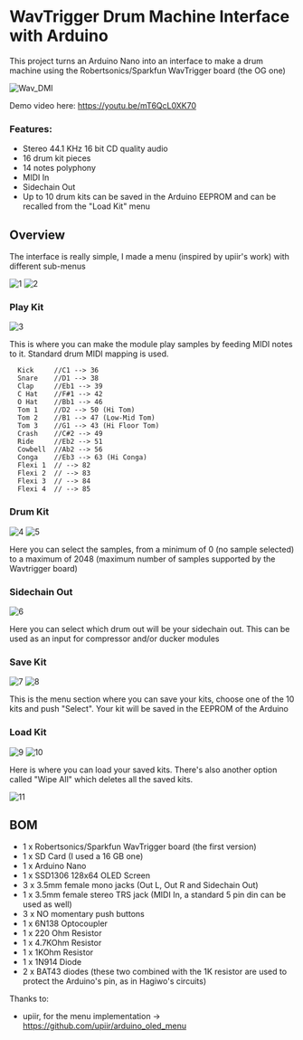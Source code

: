 # WavTrigger Drum Machine Interface with Arduino
This project turns an Arduino Nano into an interface to make a drum machine using the Robertsonics/Sparkfun WavTrigger board (the OG one)

![Wav_DMI](https://github.com/mexbeb/wavtrigger-dmi/assets/74735686/cac4b671-b62f-4e09-94f0-0c97a3f3e7d3)

Demo video here: https://youtu.be/mT6QcL0XK70

### Features:
- Stereo 44.1 KHz 16 bit CD quality audio
- 16 drum kit pieces
- 14 notes polyphony
- MIDI In 
- Sidechain Out
- Up to 10 drum kits can be saved in the Arduino EEPROM and can be recalled from the "Load Kit" menu

## Overview

The interface is really simple, I made a menu (inspired by upiir's work) with different sub-menus

![1](https://github.com/mexbeb/wavtrigger-dmi/assets/74735686/43dc5a1d-29b4-4484-9105-4034e073bfdb)
![2](https://github.com/mexbeb/wavtrigger-dmi/assets/74735686/c74dcdf4-4c33-4803-93ab-7647fb2b753b)

### **Play Kit**

![3](https://github.com/mexbeb/wavtrigger-dmi/assets/74735686/211c1f20-2ee7-469a-95f4-d464966da3e1)

This is where you can make the module play samples by feeding MIDI notes to it.
Standard drum MIDI mapping is used.
```
  Kick     //C1 --> 36
  Snare    //D1 --> 38
  Clap     //Eb1 --> 39
  C Hat    //F#1 --> 42
  O Hat    //Bb1 --> 46
  Tom 1    //D2 --> 50 (Hi Tom)
  Tom 2    //B1 --> 47 (Low-Mid Tom)
  Tom 3    //G1 --> 43 (Hi Floor Tom)
  Crash    //C#2 --> 49
  Ride     //Eb2 --> 51
  Cowbell  //Ab2 --> 56
  Conga    //Eb3 --> 63 (Hi Conga)
  Flexi 1  // --> 82
  Flexi 2  // --> 83
  Flexi 3  // --> 84
  Flexi 4  // --> 85
```
### **Drum Kit**

![4](https://github.com/mexbeb/wavtrigger-dmi/assets/74735686/d753f4b5-28df-4fa0-8e70-22c4514fe39a)
![5](https://github.com/mexbeb/wavtrigger-dmi/assets/74735686/4ce879d4-5eed-4c3f-b5bd-bb6de4e7ca45)

Here you can select the samples, from a minimum of 0 (no sample selected) to a maximum of 2048 (maximum number of samples supported by the Wavtrigger board)

### **Sidechain Out**

![6](https://github.com/mexbeb/wavtrigger-dmi/assets/74735686/d6c77858-7176-4d1b-9b8b-afe3b40737fa)

Here you can select which drum out will be your sidechain out. This can be used as an input for compressor and/or ducker modules

### **Save Kit**

![7](https://github.com/mexbeb/wavtrigger-dmi/assets/74735686/f2504d5f-56a5-48ab-8df2-efe1168cc384)
![8](https://github.com/mexbeb/wavtrigger-dmi/assets/74735686/a169c9ef-ccc4-4dcc-933e-16dc2672d88f)

This is the menu section where you can save your kits, choose one of the 10 kits and push "Select". Your kit will be saved in the EEPROM of the Arduino

### **Load Kit**
 
![9](https://github.com/mexbeb/wavtrigger-dmi/assets/74735686/8644990a-e175-4908-9676-31b1f709280a)
![10](https://github.com/mexbeb/wavtrigger-dmi/assets/74735686/2d407977-800d-4293-afcc-8d6d880246ac)


Here is where you can load your saved kits.
There's also another option called "Wipe All" which deletes all the saved kits.

![11](https://github.com/mexbeb/wavtrigger-dmi/assets/74735686/5bd9f84c-5cba-49f1-8aa5-cae1ae6f8d1e)

## BOM
- 1 x Robertsonics/Sparkfun WavTrigger board (the first version)
- 1 x SD Card (I used a 16 GB one)
- 1 x Arduino Nano
- 1 x SSD1306 128x64 OLED Screen
- 3 x 3.5mm female mono jacks (Out L, Out R and Sidechain Out)
- 1 x 3.5mm female stereo TRS jack (MIDI In, a standard 5 pin din can be used as well)
- 3 x NO momentary push buttons
- 1 x 6N138 Optocoupler
- 1 x 220 Ohm Resistor
- 1 x 4.7KOhm Resistor
- 1 x 1KOhm Resistor
- 1 x 1N914 Diode
- 2 x BAT43 diodes (these two combined with the 1K resistor are used to protect the Arduino's pin, as in Hagiwo's circuits)

Thanks to:

- upiir, for the menu implementation -> https://github.com/upiir/arduino_oled_menu
